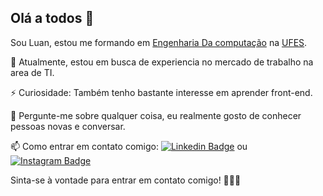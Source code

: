 ## Olá a todos 👋

Sou Luan, estou me formando em [Engenharia Da computação](https://engenhariadecomputacao.saomateus.ufes.br/curso) na [UFES](https://www.ufes.br/campus-de-são-mateus).

🔭 Atualmente, estou em busca de experiencia no mercado de trabalho na area de TI.

⚡ Curiosidade: Também tenho bastante interesse em aprender front-end.

💬 Pergunte-me sobre qualquer coisa, eu realmente gosto de conhecer pessoas novas e conversar.

📫 Como entrar em contato comigo: [![Linkedin Badge](https://img.shields.io/badge/-LinkedIn-black?logo=Linkedin&logoColor=blue&link=https://www.linkedin.com/in/luanevangelista)](https://www.linkedin.com/in/luanevangelista) ou  [![Instagram Badge](https://img.shields.io/badge/-Instagram-black?style=for-the-badge&logo=instagram&logoColor=white&link=https://www.instagram.com/luanp.e)](https://www.instagram.com/luanp.e)


Sinta-se à vontade para entrar em contato comigo! 👨🏽‍💻
<!---
LuanEvangelista/LuanEvangelista is a ✨ special ✨ repository because its `README.md` (this file) appears on your GitHub profile.
You can click the Preview link to take a look at your changes.
--->
